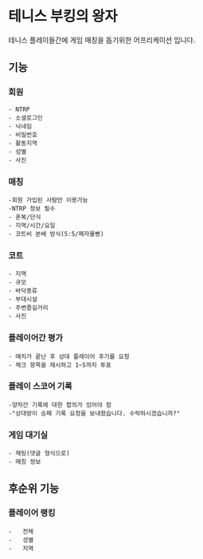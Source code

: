 # 테니스 부킹의 왕자

테니스 플레이들간에 게임 매칭을 돕기위한 어프리케이션 입니다.

## 기능

### 회원

    - NTRP
    - 소셜로그인
    - 닉네임
    - 비밀번호
    - 활동지역
    - 성별
    - 사진

### 매칭

    -회원 가입된 사람만 이용가능
    -NTRP 정보 필수
    - 혼복/단식
    - 지역/시간/요일
    - 코트비 분배 방식(5:5/패자몰빵)

### 코트

    - 지역
    - 규모
    - 바닥종류
    - 부대시설
    - 주변즐길거리
    - 사진

### 플레이어간 평가

    - 매치가 끝난 후 상대 플레이어 후기를 요청
    - 체크 항목을 제시하고 1~5까지 투표

### 플레이 스코어 기록

    -양자간 기록에 대한 합의가 있어야 함
    -"상대방이 승패 기록 요청을 보내왔습니다. 수락하시겠습니까?"

### 게임 대기실

    - 채팅(댓글 형식으로)
    - 매칭 정보

## 후순위 기능

### 플레이어 랭킹

    -   전체
    -   성별
    -   지역
